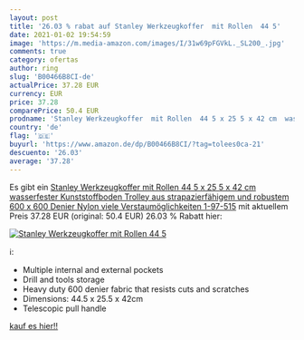 ```yaml
---
layout: post
title: '26.03 % rabat auf Stanley Werkzeugkoffer  mit Rollen  44 5'
date: 2021-01-02 19:54:59
image: 'https://m.media-amazon.com/images/I/31w69pFGVkL._SL200_.jpg'
comments: true
category: ofertas
author: ring
slug: 'B00466B8CI-de'
actualPrice: 37.28 EUR
currency: EUR
price: 37.28
comparePrice: 50.4 EUR
prodname: 'Stanley Werkzeugkoffer  mit Rollen  44 5 x 25 5 x 42 cm  wasserfester Kunststoffboden  Trolley aus strapazierfähigem und robustem 600 x 600 Denier Nylon  viele Verstaumöglichkeiten  1-97-515'
country: 'de'
flag: '🇩🇪'
buyurl: 'https://www.amazon.de/dp/B00466B8CI/?tag=tolees0ca-21'
descuento: '26.03'
average: '37.28'
---
```


Es gibt ein [Stanley Werkzeugkoffer  mit Rollen  44 5 x 25 5 x 42 cm  wasserfester Kunststoffboden  Trolley aus strapazierfähigem und robustem 600 x 600 Denier Nylon  viele Verstaumöglichkeiten  1-97-515](https://www.amazon.de/dp/B00466B8CI/?tag=tolees0ca-21) mit aktuellem Preis 37.28 EUR (original: 50.4 EUR) 26.03 % Rabatt hier:

[![Stanley Werkzeugkoffer  mit Rollen  44 5](https://m.media-amazon.com/images/I/31w69pFGVkL._SL200_.jpg)](https://www.amazon.de/dp/B00466B8CI/?tag=tolees0ca-21)

ℹ️:

- Multiple internal and external pockets
- Drill and tools storage
- Heavy duty 600 denier fabric that resists cuts and scratches
- Dimensions: 44.5 x 25.5 x 42cm
- Telescopic pull handle

[kauf es hier!!](https://www.amazon.de/dp/B00466B8CI/?tag=tolees0ca-21)
